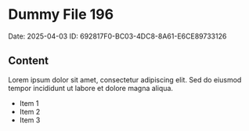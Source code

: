 # Dummy File 196

Date: 2025-04-03
ID: 692817F0-BC03-4DC8-8A61-E6CE89733126

## Content

Lorem ipsum dolor sit amet, consectetur adipiscing elit.
Sed do eiusmod tempor incididunt ut labore et dolore magna aliqua.

* Item 1
* Item 2
* Item 3


